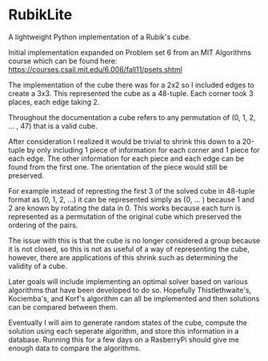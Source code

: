 # RubikLite
A lightweight Python implementation of a Rubik's cube. 

Initial implementation expanded on Problem set 6 from an MIT Algorithms course which can be found here:
https://courses.csail.mit.edu/6.006/fall11/psets.shtml

The implementation of the cube there was for a 2x2 so I included edges to create a 3x3. 
This represented the cube as a 48-tuple. Each corner took 3 places, each edge taking 2. 

Throughout the documentation a cube refers to any permutation of (0, 1, 2, ... , 47) that is a valid cube.

After consideration I realized it would be trivial to shrink this down to a 20-tuple by only including 1 piece of information for each corner and 1 piece for each edge. The other information for each piece and each edge can be found from the first one. The orientation of the piece would still be preserved.

For example instead of represting the first 3 of the solved cube in 48-tuple format as (0, 1, 2, ...) it can be represented simply as (0, ... ) because 1 and 2 are known by rotating the data in 0. 
This works because each turn is represented as a permutation of the original cube which preserved the ordering of the pairs. 

The issue with this is that the cube is no longer considered a group because it is not closed, so this is not as useful of a way of representing the cube, however, there are applications of this shrink such as determining the validity of a cube.

Later goals will include implementing an optimal solver based on various algorithms that have been developed to do so. Hopefully Thistlethwaite's, Kociemba's, and Korf's algorithm can all be implemented and then solutions can be compared between them.

Eventually I will aim to generate random states of the cube, compute the solution using each seperate algorithm, and store this information in a database. Running this for a few days on a RasberryPi should give me enough data to compare the algorithms.

